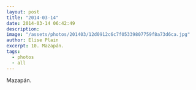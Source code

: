 ```yaml
---
layout: post
title: "2014-03-14"
date: 2014-03-14 06:42:49
description: 
image: "/assets/photos/201403/12d0912c6c7f05339807759f8a73d6ca.jpg"
author: Elise Plain
excerpt: 10. Mazapán.
tags: 
  - photos
  - all
---
```


Mazapán.
<p></p>
